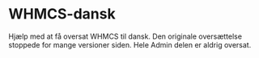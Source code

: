 WHMCS-dansk
===========

Hjælp med at få oversat WHMCS til dansk.
Den originale oversættelse stoppede for mange versioner siden.
Hele Admin delen er aldrig oversat.


